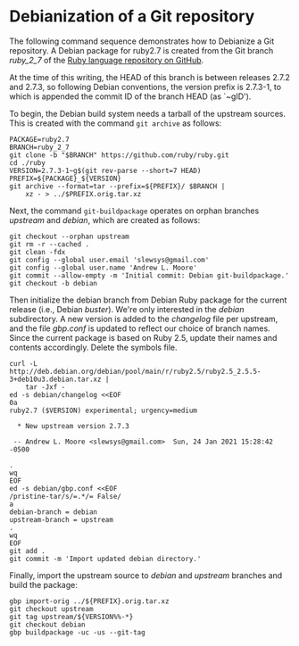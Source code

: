 # Debianization of a Git repository
The following command sequence demonstrates how to Debianize a Git
repository. A Debian package for ruby2.7 is created from the Git
branch *ruby_2_7* of the
[Ruby language repository on GitHub](https://github.com/ruby/ruby).

At the time of this writing, the HEAD of this branch is between releases
2.7.2 and 2.7.3, so following Debian conventions, the version prefix
is 2.7.3-1, to which is appended the commit ID of the branch HEAD (as
`~gID').

To begin, the Debian build system needs a tarball of the upstream
sources. This is created with the command `git archive` as follows:

```shell
PACKAGE=ruby2.7
BRANCH=ruby_2_7
git clone -b "$BRANCH" https://github.com/ruby/ruby.git
cd ./ruby
VERSION=2.7.3-1~g$(git rev-parse --short=7 HEAD)
PREFIX=${PACKAGE}_${VERSION}
git archive --format=tar --prefix=${PREFIX}/ $BRANCH |
    xz - > ../$PREFIX.orig.tar.xz
```

Next, the command `git-buildpackage` operates on orphan branches *upstream* and
*debian*, which are created as follows:

```shell
git checkout --orphan upstream
git rm -r --cached .
git clean -fdx
git config --global user.email 'slewsys@gmail.com'
git config --global user.name 'Andrew L. Moore'
git commit --allow-empty -m 'Initial commit: Debian git-buildpackage.'
git checkout -b debian
```

Then initialize the debian branch from Debian Ruby package for the
current release (i.e., Debian *buster*). We're only interested in the
*debian* subdirectory. A new version is added to the *changelog* file
per upstream, and the file *gbp.conf* is updated to reflect our choice
of branch names. Since the current package is based on Ruby 2.5,
update their names and contents accordingly.  Delete the symbols file.

```shell
curl -L http://deb.debian.org/debian/pool/main/r/ruby2.5/ruby2.5_2.5.5-3+deb10u3.debian.tar.xz |
    tar -Jxf -
ed -s debian/changelog <<EOF
0a
ruby2.7 ($VERSION) experimental; urgency=medium

  * New upstream version 2.7.3

 -- Andrew L. Moore <slewsys@gmail.com>  Sun, 24 Jan 2021 15:28:42 -0500

.
wq
EOF
ed -s debian/gbp.conf <<EOF
/pristine-tar/s/=.*/= False/
a
debian-branch = debian
upstream-branch = upstream
.
wq
EOF
git add .
git commit -m 'Import updated debian directory.'
```

Finally, import the upstream source to *debian* and *upstream* branches
and build the package:

```shell
gbp import-orig ../${PREFIX}.orig.tar.xz
git checkout upstream
git tag upstream/${VERSION%%-*}
git checkout debian
gbp buildpackage -uc -us --git-tag
```

